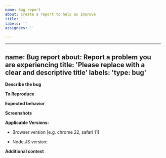 ```yaml
---
name: Bug report
about: Create a report to help us improve
title: ''
labels: ''
assignees: ''

---
```


---
name: Bug report
about: Report a problem you are experiencing
title: 'Please replace with a clear and descriptive title'
labels: 'type: bug'
---
**Describe the bug**
<!-- A clear and concise description of what the bug is. -->

**To Reproduce**
<!--
Steps to reproduce the behavior. For example:
1. Go to '...'
2. Click on '....'
3. Scroll down to '....'
4. See error
-->

**Expected behavior**
<!-- A clear and concise description of what you expected to happen. -->

**Screenshots**
<!-- If applicable, add screenshots to help explain your problem. -->

**Applicable Versions:**
 - Browser version [e.g. chrome 22, safari 11]
<!-- If using NPM: -->
 - Node.JS version:

**Additional context**
<!-- Add any other context about the problem here. -->
